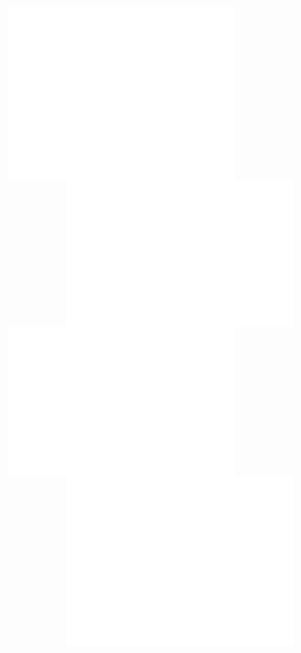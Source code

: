 <img align="left" src="/header.svg" alt="Metrics" width="400" />

<img align="right" src="/achievements.svg" alt="Metrics" width="400" />

<img align="left" src="/habits.svg" alt="Metrics" width="400" />

<img align="right" src="/activity.svg" alt="Metrics" width="400" />
